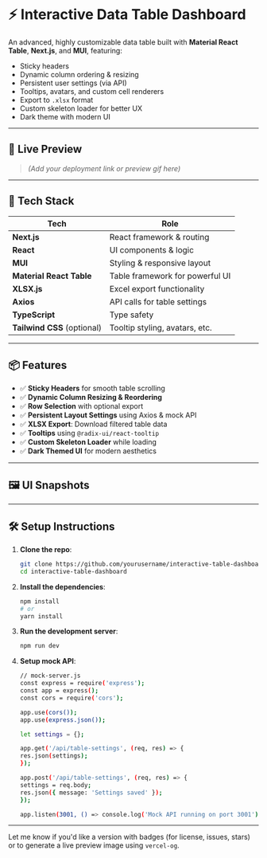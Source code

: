 # ⚡ Interactive Data Table Dashboard

An advanced, highly customizable data table built with **Material React Table**, **Next.js**, and **MUI**, featuring:

- Sticky headers
- Dynamic column ordering & resizing
- Persistent user settings (via API)
- Tooltips, avatars, and custom cell renderers
- Export to `.xlsx` format
- Custom skeleton loader for better UX
- Dark theme with modern UI

---

## 🚀 Live Preview

> _(Add your deployment link or preview gif here)_

---

## 🧱 Tech Stack

| Tech                | Role                                |
|---------------------|-------------------------------------|
| **Next.js**         | React framework & routing           |
| **React**           | UI components & logic               |
| **MUI**             | Styling & responsive layout         |
| **Material React Table** | Table framework for powerful UI  |
| **XLSX.js**         | Excel export functionality          |
| **Axios**           | API calls for table settings        |
| **TypeScript**      | Type safety                         |
| **Tailwind CSS** (optional) | Tooltip styling, avatars, etc. |

---

## 📦 Features

- ✅ **Sticky Headers** for smooth table scrolling
- ✅ **Dynamic Column Resizing & Reordering**
- ✅ **Row Selection** with optional export
- ✅ **Persistent Layout Settings** using Axios & mock API
- ✅ **XLSX Export**: Download filtered table data
- ✅ **Tooltips** using `@radix-ui/react-tooltip`
- ✅ **Custom Skeleton Loader** while loading
- ✅ **Dark Themed UI** for modern aesthetics

---

## 🖼️ UI Snapshots

> 

---

## 🛠️ Setup Instructions

1. **Clone the repo**:
   ```bash
   git clone https://github.com/yourusername/interactive-table-dashboard.git
   cd interactive-table-dashboard
2. **Install the dependencies**:
    ```bash
    npm install
    # or
    yarn install
3. **Run the development server**:
   ```bash
   npm run dev
4. **Setup mock API**:
    ```bash
    // mock-server.js
    const express = require('express');
    const app = express();
    const cors = require('cors');

    app.use(cors());
    app.use(express.json());

    let settings = {};

    app.get('/api/table-settings', (req, res) => {
    res.json(settings);
    });

    app.post('/api/table-settings', (req, res) => {
    settings = req.body;
    res.json({ message: 'Settings saved' });
    });

    app.listen(3001, () => console.log('Mock API running on port 3001'));


---

Let me know if you'd like a version with badges (for license, issues, stars) or to generate a live preview image using `vercel-og`.
